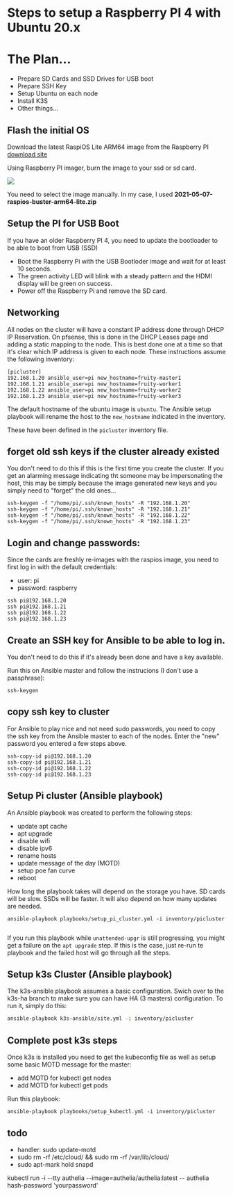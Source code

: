 # Steps to setup a Raspberry PI 4 with Ubuntu 20.x

# The Plan...

* Prepare SD Cards and SSD Drives for USB boot
* Prepare SSH Key
* Setup Ubuntu on each node
* Install K3S
* Other things...




## Flash the initial OS

Download the latest RaspiOS Lite ARM64 image from the Raspberry PI [download site](https://downloads.raspberrypi.org/raspios_lite_arm64/images/)

Using Raspberry PI imager, burn the image to your ssd or sd card.


  <img src="https://www.raspberrypi.org/homepage-9df4b/static/md-82e922d180736055661b2b9df176700c.png">

You need to select the image manually.  In my case, I used **2021-05-07-raspios-buster-arm64-lite.zip**

## Setup the PI for USB Boot

If you have an older Raspberry PI 4, you need to update the bootloader to be able to boot from USB (SSD)

* Boot the Raspberry Pi with the USB Bootloder image and wait for at least 10 seconds.
* The green activity LED will blink with a steady pattern and the HDMI display will be green on success.
* Power off the Raspberry Pi and remove the SD card.

## Networking

All nodes on the cluster will have a constant IP address done through DHCP IP Reservation.  On pfsense, this is done in the DHCP Leases page and adding a static mapping to the node.  This is best done one at a time so that it's clear which IP address is given to each node.  These instructions assume the following inventory:

```
[picluster]
192.168.1.20 ansible_user=pi new_hostname=fruity-master1
192.168.1.21 ansible_user=pi new_hostname=fruity-worker1
192.168.1.22 ansible_user=pi new_hostname=fruity-worker2
192.168.1.23 ansible_user=pi new_hostname=fruity-worker3
```
The default hostname of the ubuntu image is `ubuntu`.  The Ansible setup playbook will rename the host to the `new_hostname` indicated in the inventory.

These have been defined in the `picluster` inventory file.

## forget old ssh keys if the cluster already existed 
You don't need to do this if this is the first time you create the cluster.  If you get an alarming message indicating tht someone may be impersonating the host, this may be simply because the image generated new keys and you simply need to "forget" the old ones...

```
ssh-keygen -f "/home/pi/.ssh/known_hosts" -R "192.168.1.20"
ssh-keygen -f "/home/pi/.ssh/known_hosts" -R "192.168.1.21"
ssh-keygen -f "/home/pi/.ssh/known_hosts" -R "192.168.1.22"
ssh-keygen -f "/home/pi/.ssh/known_hosts" -R "192.168.1.23"
```

## Login and change passwords:
Since the cards are freshly re-images with the raspios image, you need to first log in with the default credentials:

* user: pi
* password: raspberry

```
ssh pi@192.168.1.20
ssh pi@192.168.1.21
ssh pi@192.168.1.22
ssh pi@192.168.1.23
```

## Create an SSH key for Ansible to be able to log in.
You don't need to do this if it's already been done and have a key available.

Run this on Ansible master and follow the instrucions (I don't use a passphrase):
```
ssh-keygen
```

## copy ssh key to cluster
For Ansible to play nice and not need sudo passwords, you need to copy the ssh key from the Ansible master to each of the nodes.  Enter the "new" password you entered a few steps above.

```
ssh-copy-id pi@192.168.1.20
ssh-copy-id pi@192.168.1.21
ssh-copy-id pi@192.168.1.22
ssh-copy-id pi@192.168.1.23
```


## Setup Pi cluster (Ansible playbook)

An Ansible playbook was created to perform the following steps:

* update apt cache
* apt upgrade
* disable wifi
* disable ipv6
* rename hosts
* update message of the day (MOTD)
* setup poe fan curve
* reboot

How long the playbook takes will depend on the storage you have. SD cards will be slow. SSDs will be faster.  It will also depend on how many updates are needed.

```
ansible-playbook playbooks/setup_pi_cluster.yml -i inventory/picluster


```
If you run this playbook while `unattended-upgr` is still progressing, you might get a failure on the `apt upgrade` step.
If this is the case, just re-run te playbook and the failed host will go through all the steps.


## Setup k3s Cluster (Ansible playbook)

The k3s-ansible playbook assumes a basic configuration.  Swich over to the k3s-ha branch to make sure you can have HA (3 masters) configuration.
To run it, simply do this:

```bash
ansible-playbook k3s-ansible/site.yml -i inventory/picluster
```

## Complete post k3s steps

Once k3s is installed you need to get the kubeconfig file as well as setup some basic MOTD message for the master:

* add MOTD for kubectl get nodes
* add MOTD for kubectl get pods

Run this playbook:

```
ansible-playbook playbooks/setup_kubectl.yml -i inventory/picluster
```

## todo 

* handler: sudo update-motd
* sudo rm -rf /etc/cloud/ && sudo rm -rf /var/lib/cloud/
* sudo apt-mark hold snapd

kubectl run -i --tty authelia --image=authelia/authelia:latest -- authelia hash-password 'yourpassword'
